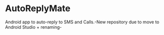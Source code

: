 # AutoReplyMate
Android app to auto-reply to SMS and Calls.-New repository due to move to Android Studio + renaming-
